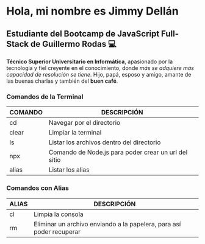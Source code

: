 # Hola, mi nombre es Jimmy Dellán

## Estudiante del Bootcamp de JavaScript Full-Stack de Guillermo Rodas 💻

**Técnico Superior Universitario en Informática**, apasionado por la tecnologia y fiel creyente en el conocimiento, donde *más se adquiere más capacidad de resolución se tiene*. Hijo, papá, esposo y amigo, amante de las buenas charlas y también del **buen café**.

### Comandos de la Terminal

| COMANDO | DESCRIPCIÓN                                         |
| ------- | --------------------------------------------------- |
| cd      | Navegar por el directorio                           |
| clear   | Limpiar la terminal                                 |
| ls      | Listar los archivos dentro del directorio           |
| npx     | Comando de Node.js para poder crear un url del sitio|
| alias   | Listar los alias                                    |


### Comandos con Alias

| ALIAS  | DESCRIPCIÓN                                                          |
| ------ | -------------------------------------------------------------------- |
| cl     | Limpia la consola                                                    |
| rm     | Eliminar un archivo enviando a la papelera, para así poder recuperar |

